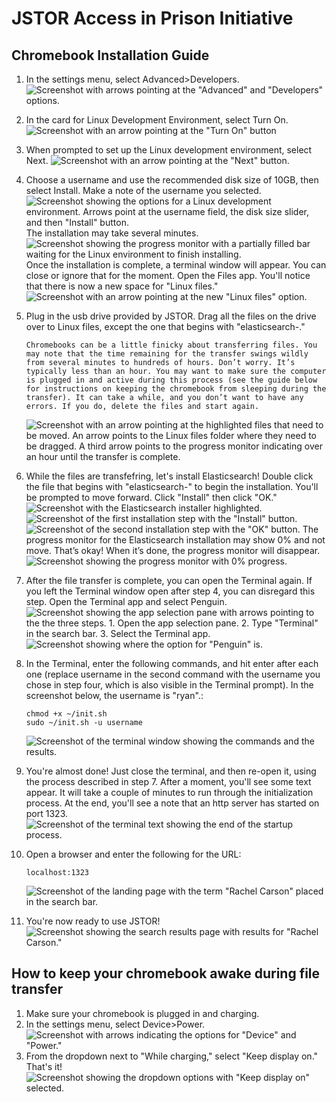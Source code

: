 # JSTOR Access in Prison Initiative

## Chromebook Installation Guide

1. In the settings menu, select Advanced>Developers.
    ![Screenshot with arrows pointing at the "Advanced" and "Developers" options.](images/step1.png)
2. In the card for Linux Development Environment, select Turn On.
    ![Screenshot with an arrow pointing at the "Turn On" button](images/step2.png)
3. When prompted to set up the Linux development environment, select Next.
    ![Screenshot with an arrow pointing at the "Next" button.](images/step3.png)

4. Choose a username and use the recommended disk size of 10GB, then select Install. Make a note of the username you selected. 
    ![Screenshot showing the options for a Linux development environment. Arrows point at the username field, the disk size slider, and then "Install" button.](images/step4a.png)
    The installation may take several minutes.
    ![Screenshot showing the progress monitor with a partially filled bar waiting for the Linux environment to finish installing.](images/step4b.png)
     Once the installation is complete, a terminal window will appear. You can close or ignore that for the moment. Open the Files app. You'll notice that there is now a new space for "Linux files."
    ![Screenshot with an arrow pointing at the new "Linux files" option.](images/step4c.png)
5. Plug in the usb drive provided by JSTOR. Drag all the files on the drive over to Linux files, except the one that begins with "elasticsearch-." 
    ````
    Chromebooks can be a little finicky about transferring files. You may note that the time remaining for the transfer swings wildly from several minutes to hundreds of hours. Don’t worry. It’s typically less than an hour. You may want to make sure the computer is plugged in and active during this process (see the guide below for instructions on keeping the chromebook from sleeping during the transfer). It can take a while, and you don’t want to have any errors. If you do, delete the files and start again.
    ````
    ![Screenshot with an arrow pointing at the highlighted files that need to be moved. An arrow points to the Linux files folder where they need to be dragged. A third arrow points to the progress monitor indicating over an hour until the transfer is complete.](images/step5.png)
6. While the files are transfefring, let's install Elasticsearch! Double click the file that begins with "elasticsearch-" to begin the installation. You'll be prompted to move forward. Click "Install" then click "OK."
    ![Screenshot with the Elasticsearch installer highlighted.](images/step6a.png)
    ![Screenshot of the first installation step with the "Install" button.](images/step6b.png)
    ![Screenshot of the second installation step with the "OK" button.](images/step6c.png)
    The progress monitor for the Elasticsearch installation may show 0% and not move. That’s okay! When it’s done, the progress monitor will disappear.
    ![Screenshot showing the progress monitor with 0% progress.](images/step6d.png)
7. After the file transfer is complete, you can open the Terminal again. If you left the Terminal window open after step 4, you can disregard this step. Open the Terminal app and select Penguin. 
    ![Screenshot showing the app selection pane with arrows pointing to the the three steps. 1. Open the app selection pane. 2. Type "Terminal" in the search bar. 3. Select the Terminal app.](images/step7a.png)
    ![Screenshot showing where the option for "Penguin" is.](images/step7b.png)

8. In the Terminal, enter the following commands, and hit enter after each one (replace username in the second command with the username you chose in step four, which is also visible in the Terminal prompt). In the screenshot below, the username is "ryan".:
    ````
    chmod +x ~/init.sh
    sudo ~/init.sh -u username
    ````
    ![Screenshot of the terminal window showing the commands and the results.](images/step8.png)
9. You're almost done! Just close the terminal, and then re-open it, using the process described in step 7. After a moment, you'll see some text appear. It will take a couple of minutes to run through the initialization process. At the end, you'll see a note that an http server has started on port 1323.
    ![Screenshot of the terminal text showing the end of the startup process.](images/step9.png)
10. Open a browser and enter the following for the URL:
    ````
    localhost:1323
    ````
    ![Screenshot of the landing page with the term "Rachel Carson" placed in the search bar.](images/step10.png)

11. You're now ready to use JSTOR!
    ![Screenshot showing the search results page with results for "Rachel Carson."](images/step11.png)

## How to keep your chromebook awake during file transfer
1. Make sure your chromebook is plugged in and charging.
2. In the settings menu, select Device>Power.
    ![Screenshot with arrows indicating the options for "Device" and "Power."](images/sleepstep2.png)
3. From the dropdown next to "While charging," select "Keep display on." That's it!
    ![Screenshot showing the dropdown options with "Keep display on" selected.](images/sleepstep3.png)


